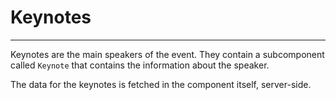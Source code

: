 # Keynotes

---

Keynotes are the main speakers of the event.
They contain a subcomponent called `Keynote` that contains the information about the speaker.

The data for the keynotes is fetched in the component itself, server-side.
